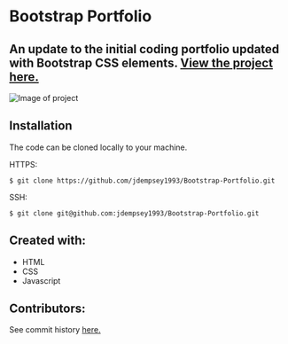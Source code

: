 # Bootstrap Portfolio
An update to the initial coding portfolio updated with Bootstrap CSS elements.
[View the project here.](https://jdempsey1993.github.io/Bootstrap-Portfolio)
----

![Image of project]()

Installation
---

The code can be cloned locally to your machine. 

HTTPS:
```
$ git clone https://github.com/jdempsey1993/Bootstrap-Portfolio.git
```
SSH:
```
$ git clone git@github.com:jdempsey1993/Bootstrap-Portfolio.git
```

Created with:
---
* HTML
* CSS
* Javascript


Contributors:
---
See commit history [here.](https://github.com/jdempsey1993/Bootstrap-Portfolio/graphs/contributors)

